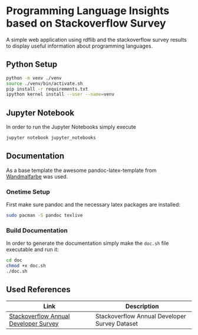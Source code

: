 # Programming Language Insights based on Stackoverflow Survey
A simple web application using rdflib and the stackoverflow survey results to display useful information about programming languages. 

## Python Setup
```bash
python -m venv ./venv
source ./venv/bin/activate.sh
pip install -r requirements.txt
ipython kernel install --user --name=venv
```

## Jupyter Notebook
In order to run the Jupyter Notebooks simply execute
```bash
jupyter notebook jupyter_notebooks
```

## Documentation
As a base template the awesome pandoc-latex-template from [Wandmalfarbe](https://github.com/Wandmalfarbe/pandoc-latex-template) was used.

### Onetime Setup
First make sure pandoc and the necessary latex packages are installed:
```bash
sudo pacman -S pandoc texlive
```

### Build Documentation
In order to generate the documentation simply make the `doc.sh` file executable and run it:
```bash
cd doc
chmod +x doc.sh
./doc.sh
```

## Used References
|Link|Description|
|-------|-----|
|[Stackoverflow Annual Developer Survey](https://insights.stackoverflow.com/survey)| Stackoverflow Annual Developer Survey Dataset|

